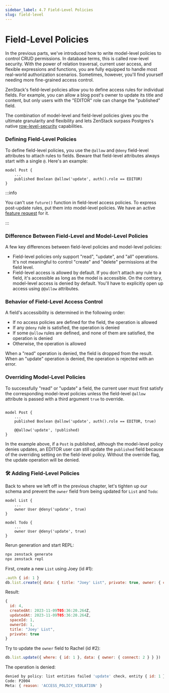 ```yaml
---
sidebar_label: 4.7 Field-Level Policies
slug: field-level
---
```


# Field-Level Policies

In the previous parts, we've introduced how to write model-level policies to control CRUD permissions. In database terms, this is called row-level security. With the power of relation traversal, current user access, and flexible expressions and functions, you are fully equipped to handle most real-world authorization scenarios. Sometimes, however, you'll find yourself needing more fine-grained access control.

ZenStack's field-level policies allow you to define access rules for individual fields. For example, you can allow a blog post's owner to update its title and content, but only users with the "EDITOR" role can change the "published" field.

The combination of model-level and field-level policies gives you the ultimate granularity and flexibility and lets ZenStack surpass Postgres's native [row-level-security](https://www.postgresql.org/docs/current/ddl-rowsecurity.html) capabilities.

### Defining Field-Level Policies

To define field-level policies, you use the `@allow` and `@deny` field-level attributes to attach rules to fields. Beware that field-level attributes always start with a single `@`. Here's an example:

```zmodel
model Post {
    ...
    published Boolean @allow('update', auth().role == EDITOR)
}
```

:::info

You can't use `future()` function in field-level access policies. To express post-update rules, put them into model-level policies. We have an active [feature request](https://github.com/zenstackhq/zenstack/issues/671) for it.

:::

### Difference Between Field-Level and Model-Level Policies

A few key differences between field-level policies and model-level policies:

- Field-level policies only support "read", "update", and "all" operations. It's not meaningful to control "create" and "delete" permissions at the field level.
- Field-level access is allowed by default. If you don't attach any rule to a field, it's accessible as long as the model is accessible. On the contrary, model-level access is denied by default. You'll have to explicitly open up access using `@@allow` attributes.

### Behavior of Field-Level Access Control

A field's accessibility is determined in the following order:

- If no access policies are defined for the field, the operation is allowed
- If any `@deny` rule is satisfied, the operation is denied
- If some `@allow` rules are defined, and none of them are satisfied, the operation is denied
- Otherwise, the operation is allowed

When a "read" operation is denied, the field is dropped from the result. When an "update" operation is denied, the operation is rejected with an error.

### Overriding Model-Level Policies

To successfully "read" or "update" a field, the current user must first satisfy the corresponding model-level policies unless the field-level `@allow` attribute is passed with a third argument `true` to override.

```zmodel

model Post {
    ...
    published Boolean @allow('update', auth().role == EDITOR, true)

    @@allow('update', !published)
}
```

In the example above, if a `Post` is published, although the model-level policy denies updates, an EDITOR user can still update the `published` field because of the overriding setting on the field-level policy. Without the override flag, the update operation will be denied.

### 🛠️ Adding Field-Level Policies

Back to where we left off in the previous chapter, let's tighten up our schema and prevent the `owner` field from being updated for `List` and `Todo`:

```zmodel title="schema.zmodel"
model List {
    ...
    owner User @deny('update', true)
}

model Todo {
    ...
    owner User @deny('update', true)
}
```

Rerun generation and start REPL:

```bash
npx zenstack generate
npx zenstack repl
```

First, create a new `List` using Joey (id #1):

```js
.auth { id: 1 }
db.list.create({ data: { title: "Joey' List", private: true, owner: { connect: { id: 1 } }, space: { connect: { id: 1 } } } })
```

Result:

```js
{
  id: 4,
  createdAt: 2023-11-09T05:36:20.264Z,
  updatedAt: 2023-11-09T05:36:20.264Z,
  spaceId: 1,
  ownerId: 1,
  title: "Joey' List",
  private: true
}
```

Try to update the `owner` field to Rachel (id #2):

```js
db.list.update({ where: { id: 1 }, data: { owner: { connect: 2 } } })
```

The operation is denied:

```js
denied by policy: list entities failed 'update' check, entity { id: 1 } failed update policy check for field "owner"
Code: P2004
Meta: { reason: 'ACCESS_POLICY_VIOLATION' }
```
